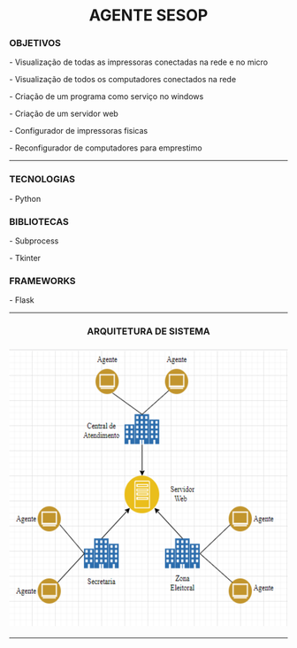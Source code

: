 <!DOCTYPE html>
<html lan="pt-br">
    <head>
        <meta charset="utf-8">
    </head>
    <body>
        <div align="center">
            <h1>AGENTE SESOP</h1>
        </div>
        <h3>OBJETIVOS</h3>
        <p>- Visualização de todas as impressoras conectadas na rede e no micro</p>
        <p>- Visualização de todos os computadores conectados na rede</p>
        <P>- Criação de um programa como serviço no windows</p>
        <p>- Criação de um servidor web</p>
        <p>- Configurador de impressoras fisicas</p>
        <p>- Reconfigurador de computadores para emprestimo</p>
        <hr>
        <h3>TECNOLOGIAS</h3>
        <p>- Python</p>
        <h3>BIBLIOTECAS</h3>
        <p>- Subprocess</p>
        <p>- Tkinter</p>
        <h3>FRAMEWORKS</h3>
        <p>- Flask</p>
        <hr>
        <div align="center">
            <h3>ARQUITETURA DE SISTEMA<h3>
            <img src="image/AGENTE_SESOP_-_Arquitetura_de_Sistema.png" height="500" weight="500">
        </div>
        <hr>
    </body>
</html>
